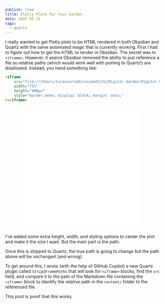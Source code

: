 ```yaml
---
publish: true
title: Plotly Plots for Your Garden
date: 2025-05-15
tags:
  - quartz
---
```

I really wanted to get Plotly plots to be HTML rendered in both Obsidian and Quartz with the same automated magic that is currently working. First I had to figure out how to get the HTML to render in Obsidian. The secret was to `<iframe>`. However, it seems Obsidian removed the ability to just reference a file so relative paths (which would work well with porting to Quartz!) are disallowed. Instead, you need something like:
```html
<iframe
	src="file:///Users/lucascorcodilos/path/to/Digital-Garden/Digital Gardening/assets/plotly_test.html"
	width="75%"
	height="400px"
	style="border:none; display: block; margin: auto;"
></iframe>
```

<iframe src="file:///Users/lucascorcodilos/Library/Mobile Documents/iCloud~md~obsidian/Documents/Digital-Garden/Digital Gardening/assets/plotly_test.html" width="75%" height="400px" style="border:none; display: block; margin: auto;"></iframe>

I've added some extra height, width, and styling options to center the plot and make it the size I want. But the main part is the path.

Once this is shipped to Quartz, the true path is going to change but the path above will be unchanged (and wrong).

To get around this, I wrote (with the help of GitHub Copilot) a new Quartz plugin called `StripIFramePaths` that will look for `<iframe>` blocks, find the `src` field, and compare it to the path of the Markdown file containing the `<iframe>` block to identify the relative path in the `content/` folder to the referenced file.

This post is proof that this works.